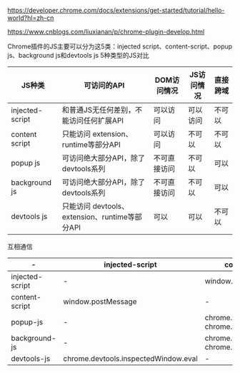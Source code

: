 https://developer.chrome.com/docs/extensions/get-started/tutorial/hello-world?hl=zh-cn

https://www.cnblogs.com/liuxianan/p/chrome-plugin-develop.html

Chrome插件的JS主要可以分为这5类：injected script、content-script、popup js、background js和devtools js
5种类型的JS对比

| JS种类          | 可访问的API                                    | DOM访问情况  | JS访问情况 | 直接跨域 |
| --------------- | ---------------------------------------------- | ------------ | ---------- | -------- |
| injected-script | 和普通JS无任何差别，不能访问任何扩展API        | 可以访问     | 可以访问   | 不可以   |
| content script  | 只能访问 extension、runtime等部分API           | 可以访问     | 不可以     | 不可以   |
| popup js        | 可访问绝大部分API，除了devtools系列            | 不可直接访问 | 不可以     | 可以     |
| background js   | 可访问绝大部分API，除了devtools系列            | 不可直接访问 | 不可以     | 可以     |
| devtools js     | 只能访问 devtools、extension、runtime等部分API | 可以         | 可以       | 不可以   |

互相通信

| -               | injected-script                      | content-script                               | popup-js                                          | background-js                                      |
| --------------- | ------------------------------------ | -------------------------------------------- | ------------------------------------------------- | -------------------------------------------------- |
| injected-script | -                                    | window.postMessage                           | -                                                 | -                                                  |
| content-script  | window.postMessage                   | -                                            | chrome.runtime.sendMessage chrome.runtime.connect | chrome.runtime.sendMessage  chrome.runtime.connect |
| popup-js        | -                                    | chrome.tabs.sendMessage  chrome.tabs.connect | -                                                 | chrome.extension. getBackgroundPage()              |
| background-js   | -                                    | chrome.tabs.sendMessage chrome.tabs.connect  | chrome.extension.getViews                         | -                                                  |
| devtools-js     | chrome.devtools.inspectedWindow.eval | -                                            | chrome.runtime.sendMessage                        | chrome.runtime.sendMessage                         |
